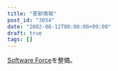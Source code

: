 ```yaml
---
title: "更新情報"
post_id: "3054"
date: "2002-08-12T00:00:00+09:00"
draft: true
tags: []
---
```



[Software Force](/category/products/apps)を整備。
